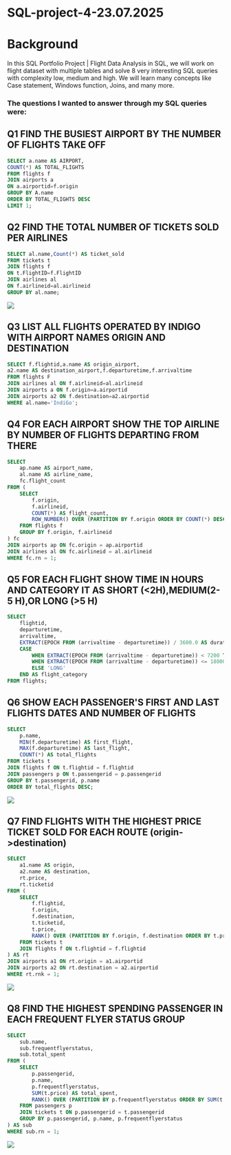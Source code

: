 # SQL-project-4-23.07.2025
# Background
In this SQL Portfolio Project | Flight Data Analysis in SQL, we will work on flight dataset with multiple tables and solve 8 very interesting SQL queries with complexity low, medium and high. We will learn many concepts like Case statement, Windows function, Joins, and many more. 
### The questions I wanted to answer through my SQL queries were:
## Q1 FIND THE BUSIEST AIRPORT BY THE NUMBER OF FLIGHTS TAKE OFF
```sql
SELECT a.name AS AIRPORT,
COUNT(*) AS TOTAL_FLIGHTS
FROM flights f
JOIN airports a
ON a.airportid=f.origin
GROUP BY A.name
ORDER BY TOTAL_FLIGHTS DESC
LIMIT 1;
```
## Q2 FIND THE TOTAL NUMBER OF TICKETS SOLD PER AIRLINES
```sql
SELECT al.name,Count(*) AS ticket_sold
FROM tickets t
JOIN flights f
ON t.FlightID=f.FlightID
JOIN airlines al
ON f.airlineid=al.airlineid
GROUP BY al.name;
```
![](https://github.com/Arijeet226/SQL-project-4-23.07.2025/blob/ce3a0e87e0f30f791cd3557665b60ad205cff18b/graphics/TICKET_SOLD.png)
## Q3 LIST ALL FLIGHTS OPERATED BY INDIGO WITH AIRPORT NAMES ORIGIN AND DESTINATION
```sql
SELECT f.flightid,a.name AS origin_airport,
a2.name AS destination_airport,f.departuretime,f.arrivaltime
FROM flights F
JOIN airlines al ON f.airlineid=al.airlineid
JOIN airports a ON f.origin=a.airportid
JOIN airports a2 ON f.destination=a2.airportid
WHERE al.name='IndiGo';
```
## Q4 FOR EACH AIRPORT SHOW THE TOP AIRLINE BY NUMBER OF FLIGHTS DEPARTING FROM THERE
```sql
SELECT 
    ap.name AS airport_name,
    al.name AS airline_name,
    fc.flight_count
FROM (
    SELECT 
        f.origin,
        f.airlineid,
        COUNT(*) AS flight_count,
        ROW_NUMBER() OVER (PARTITION BY f.origin ORDER BY COUNT(*) DESC) AS rn
    FROM flights f
    GROUP BY f.origin, f.airlineid
) fc
JOIN airports ap ON fc.origin = ap.airportid
JOIN airlines al ON fc.airlineid = al.airlineid
WHERE fc.rn = 1;
```
## Q5 FOR EACH FLIGHT SHOW TIME IN HOURS AND CATEGORY IT AS SHORT (<2H),MEDIUM(2-5 H),OR LONG (>5 H)
```sql
SELECT 
    flightid,
    departuretime,
    arrivaltime,
    EXTRACT(EPOCH FROM (arrivaltime - departuretime)) / 3600.0 AS durationhours,
    CASE
        WHEN EXTRACT(EPOCH FROM (arrivaltime - departuretime)) < 7200 THEN 'SHORT'
        WHEN EXTRACT(EPOCH FROM (arrivaltime - departuretime)) <= 18000 THEN 'MEDIUM'
        ELSE 'LONG'
    END AS flight_category
FROM flights;
```
## Q6 SHOW EACH PASSENGER'S FIRST AND LAST FLIGHTS DATES AND NUMBER OF FLIGHTS
```sql
SELECT 
    p.name,
    MIN(f.departuretime) AS first_flight,
    MAX(f.departuretime) AS last_flight,
    COUNT(*) AS total_flights
FROM tickets t
JOIN flights f ON t.flightid = f.flightid
JOIN passengers p ON t.passengerid = p.passengerid
GROUP BY t.passengerid, p.name
ORDER BY total_flights DESC;
```
![](https://github.com/Arijeet226/SQL-project-4-23.07.2025/blob/ce3a0e87e0f30f791cd3557665b60ad205cff18b/graphics/TOTAL%20FLIGHTS.png)
## Q7 FIND FLIGHTS WITH THE HIGHEST PRICE TICKET SOLD FOR EACH ROUTE (origin->destination)
```sql
SELECT 
    a1.name AS origin,
    a2.name AS destination,
    rt.price,
    rt.ticketid
FROM (
    SELECT 
        f.flightid,
        f.origin,
        f.destination,
        t.ticketid,
        t.price,
        RANK() OVER (PARTITION BY f.origin, f.destination ORDER BY t.price) AS rnk
    FROM tickets t
    JOIN flights f ON t.flightid = f.flightid
) AS rt
JOIN airports a1 ON rt.origin = a1.airportid
JOIN airports a2 ON rt.destination = a2.airportid
WHERE rt.rnk = 1;
```
![](https://github.com/Arijeet226/SQL-project-4-23.07.2025/blob/ce3a0e87e0f30f791cd3557665b60ad205cff18b/graphics/PRICE%20paid%20by%20ticket_id.png)
## Q8 FIND THE HIGHEST SPENDING PASSENGER IN EACH FREQUENT FLYER STATUS GROUP
```sql
SELECT 
    sub.name,
    sub.frequentflyerstatus,
    sub.total_spent
FROM (
    SELECT 
        p.passengerid,
        p.name,
        p.frequentflyerstatus,
        SUM(t.price) AS total_spent,
        RANK() OVER (PARTITION BY p.frequentflyerstatus ORDER BY SUM(t.price) DESC) AS rn
    FROM passengers p
    JOIN tickets t ON p.passengerid = t.passengerid
    GROUP BY p.passengerid, p.name, p.frequentflyerstatus
) AS sub
WHERE sub.rn = 1;
```
![](https://github.com/Arijeet226/SQL-project-4-23.07.2025/blob/ce3a0e87e0f30f791cd3557665b60ad205cff18b/graphics/membership.png)
